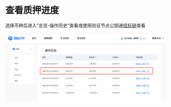 # 查看质押进度

选择币种后进入“总览-操作历史”查看或使用验证节点公钥通[信标链](https://mainnet.beaconcha.in/)查看

![](<../../.gitbook/assets/image (259).png>)



